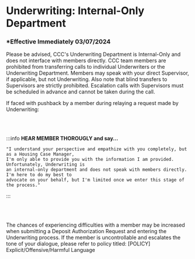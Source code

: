 # Underwriting: Internal-Only Department

### \*Effective Immediately 03/07/2024

Please be advised, CCC's Underwriting Department is Internal-Only and does not interface with members directly. CCC
team members are prohibited from transferring calls to individual Underwriters or the Underwriting Department.
Members may speak with your direct Supervisor, if applicable, but not Underwriting. Also note that blind transfers to
Supervisors are strictly prohibited. Escalation calls with Supervisors must be scheduled in advance and cannot be taken
during the call.

If faced with pushback by a member during relaying a request made by Underwriting:

<br></br>

:::info **HEAR MEMBER THOROUGLY and say...**

```
"I understand your perspective and empathize with you completely, but as a Housing Case Manager,
I'm only able to provide you with the information I am provided. Unfortunately, Underwriting is
an internal-only department and does not speak with members directly. I'm here to do my best to
advocate on your behalf, but I'm limited once we enter this stage of the process."

```

:::

<br></br>

The chances of experiencing difficulties with a member may be increased when submitting a Deposit Authorization Request
and entering the Underwriting process. If the member is uncontrollable and escalates the tone of your dialogue, please
refer to policy titled: [POLICY] Explicit/Offensive/Harmful Language
